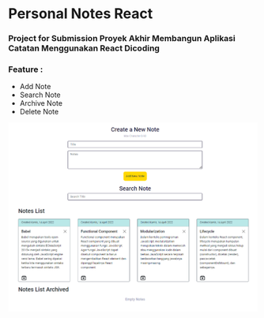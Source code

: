 # Personal Notes React

### Project for Submission Proyek Akhir Membangun Aplikasi Catatan Menggunakan React Dicoding

### Feature :

- Add Note
- Search Note
- Archive Note
- Delete Note

![image](img%20readme/1.png)
